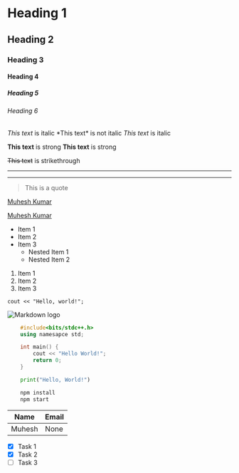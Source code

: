<!-- Headings -->
# Heading 1
## Heading 2
### Heading 3
#### Heading 4
##### Heading 5
###### Heading 6

<!-- Italics -->
*This text* is italic
\*This text\* is not italic
_This text_ is italic

<!-- Strong -->
**This text** is strong
__This text__ is strong

<!-- Strikethrough -->
~~This text~~ is strikethrough

<!-- Horizontal Rule -->
- - -
___

<!-- Blockquote -->
> This is a quote

<!-- Links -->
[Muhesh Kumar](https://linkedin.in)

[Muhesh Kumar](https://linkedin.in "Muhesh Kumar")

<!-- UL -->
* Item 1
* Item 2
* Item 3
    * Nested Item 1
    * Nested Item 2

<!-- OL -->
1. Item 1
1. Item 2
1. Item 3

<!-- Inline code block -->
`cout << "Hello, world!";`

<!-- images -->
![Markdown logo](https://markdown-here.com/img/icon256.png)


<!-- Github Markdown -->

<!-- Code Blocks -->
```C++
    #include<bits/stdc++.h>
    using namesapce std;

    int main() {
        cout << "Hello World!";
        return 0;
    }
```

```python
    print("Hello, World!")
```
```bash
    npm install
    npm start
```

<!-- Tables -->

| Name | Email |
|------|-------|
|Muhesh| None  |

<!-- Task Lists -->
* [x] Task 1
* [x] Task 2
* [ ] Task 3